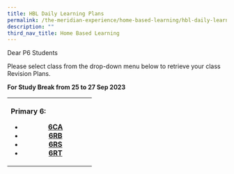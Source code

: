 ```yaml
---
title: HBL Daily Learning Plans
permalink: /the-meridian-experience/home-based-learning/hbl-daily-learning-plans/
description: ""
third_nav_title: Home Based Learning
---
```

Dear P6 Students  
  
Please select class from the drop-down menu below to retrieve your class Revision Plans.

<b>For&nbsp;Study Break from 25 to 27 Sep 2023</b>
 
<table>
<tbody><tr>
<th style="width: 178px;">
  <p style="text-align: left;">Primary 6: <br>
</p><ul>	
	<li>
<a href="/files/The%20Meridian%20Experience/HBL/2023/p6ca_sb_25_to_27_sep_2023.pdf">6CA</a></li>
<li><a href="/files/The%20Meridian%20Experience/HBL/2023/p6rb_sb_25_to_27_sep_2023.pdf">6RB</a></li>
<li><a href="/files/The%20Meridian%20Experience/HBL/2023/p6rs_sb_25_to%2027_sep_2023.pdf">6RS</a></li>
<li><a href="/files/The%20Meridian%20Experience/HBL/2023/p6rt_sb_25_to_27_sep_2023.pdf">6RT</a></li>
	<p></p>
	</ul>
  </th></tr></tbody></table>
	